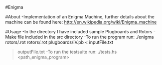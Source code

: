 #Enigma

#About
-Implementation of an Enigma Machine, further details about the machine can be found here: http://en.wikipedia.org/wiki/Enigma_machine

#Usage
-In the directory I have included sample Plugboards and Rotors
-Make file included in the src directory
-To run the program run: ./enigma rotors/<num>.rot rotors/<num>.rot plugboards/IV.pb < inputFile.txt
> outputFile.txt
-To run the testsuite run: ./tests.hs <path_enigma_program>